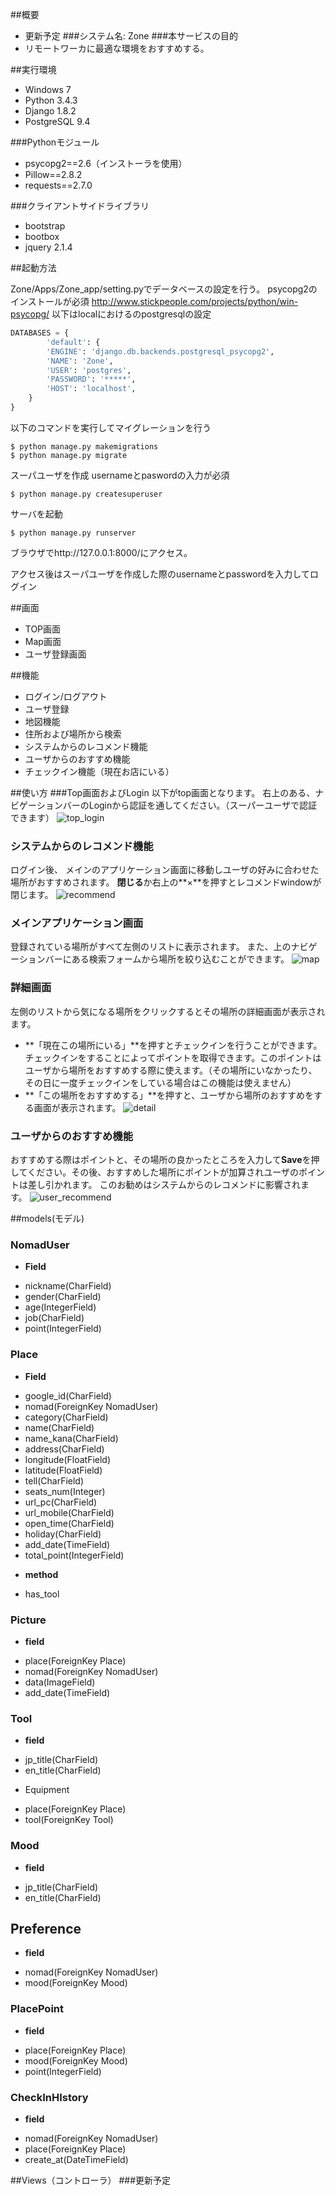 ##概要
* 更新予定 
###システム名:  Zone
###本サービスの目的
* リモートワーカに最適な環境をおすすめする。


##実行環境
* Windows 7
* Python 3.4.3
* Django 1.8.2
* PostgreSQL 9.4


###Pythonモジュール
* psycopg2==2.6（インストーラを使用）
* Pillow==2.8.2
* requests==2.7.0

###クライアントサイドライブラリ
* bootstrap
* bootbox
* jquery 2.1.4


##起動方法

Zone/Apps/Zone_app/setting.pyでデータベースの設定を行う。
psycopg2のインストールが必須
http://www.stickpeople.com/projects/python/win-psycopg/
以下はlocalにおけるのpostgresqlの設定
```python
DATABASES = {
        'default': {
        'ENGINE': 'django.db.backends.postgresql_psycopg2',
        'NAME': 'Zone',
        'USER': 'postgres',
        'PASSWORD': '*****',
        'HOST': 'localhost',
    }
}
```

以下のコマンドを実行してマイグレーションを行う
```shell
$ python manage.py makemigrations
$ python manage.py migrate
```
スーパユーザを作成
usernameとpaswordの入力が必須
```shell
$ python manage.py createsuperuser
```

サーバを起動
```shell
$ python manage.py runserver
```

ブラウザでhttp://127.0.0.1:8000/にアクセス。

アクセス後はスーパユーザを作成した際のusernameとpasswordを入力してログイン

##画面
* TOP画面
* Map画面
* ユーザ登録画面

##機能
* ログイン/ログアウト
* ユーザ登録
* 地図機能
* 住所および場所から検索
* システムからのレコメンド機能
* ユーザからのおすすめ機能
* チェックイン機能（現在お店にいる）

##使い方
###Top画面およびLogin
以下がtop画面となります。
右上のある、ナビゲーションバーのLoginから認証を通してください。（スーパーユーザで認証できます）
![top_login](https://github.com/Takatymo/Zone/wiki/README_images/login_top.png "top_login")

### システムからのレコメンド機能
ログイン後、	メインのアプリケーション画面に移動しユーザの好みに合わせた場所がおすすめされます。
**閉じる**か右上の**×**を押すとレコメンドwindowが閉じます。
![recommend](https://github.com/Takatymo/Zone/wiki/README_images/recommend.png "recommend")

### メインアプリケーション画面
登録されている場所がすべて左側のリストに表示されます。
また、上のナビゲーションバーにある検索フォームから場所を絞り込むことができます。
![map](https://github.com/Takatymo/Zone/wiki/README_images/search.png "map")

### 詳細画面
左側のリストから気になる場所をクリックするとその場所の詳細画面が表示されます。

* **「現在この場所にいる」**を押すとチェックインを行うことができます。チェックインをすることによってポイントを取得できます。このポイントはユーザから場所をおすすめする際に使えます。（その場所にいなかったり、その日に一度チェックインをしている場合はこの機能は使えません）
*  **「この場所をおすすめする」**を押すと、ユーザから場所のおすすめをする画面が表示されます。
![detail](https://github.com/Takatymo/Zone/wiki/README_images/detail.png "detail")

### ユーザからのおすすめ機能
おすすめする際はポイントと、その場所の良かったところを入力して**Save**を押してください。その後、おすすめした場所にポイントが加算されユーザのポイントは差し引かれます。
このお勧めはシステムからのレコメンドに影響されます。
![user_recommend](https://github.com/Takatymo/Zone/wiki/README_images/user_recommend.png "user_recommend")

##models(モデル)


### NomadUser
* **Field**
 - nickname(CharField)
 - gender(CharField)
 - age(IntegerField)
 - job(CharField)
 - point(IntegerField)
### Place
* **Field**
 - google_id(CharField) 
 - nomad(ForeignKey NomadUser)
 - category(CharField)
 - name(CharField)
 - name_kana(CharField)
 - address(CharField)
 - longitude(FloatField)
 - latitude(FloatField)
 - tell(CharField)
 - seats_num(Integer)
 - url_pc(CharField)
 - url_mobile(CharField)
 - open_time(CharField)
 - holiday(CharField)
 - add_date(TimeField)
 - total_point(IntegerField)
* **method**
 - has_tool

### Picture
* **field**
 - place(ForeignKey Place)
 - nomad(ForeignKey NomadUser)
 - data(ImageField)
 - add_date(TimeField)
### Tool
* **field**
 - jp_title(CharField)
 - en_title(CharField)
* Equipment
 - place(ForeignKey Place)
 - tool(ForeignKey Tool)
### Mood
* **field**
 - jp_title(CharField)
 - en_title(CharField)
## Preference
* **field**
 - nomad(ForeignKey NomadUser)
 - mood(ForeignKey Mood)
### PlacePoint
* **field**
 - place(ForeignKey Place)
 - mood(ForeignKey Mood)
 - point(IntegerField)
### CheckInHIstory
* **field**
 - nomad(ForeignKey NomadUser)
 - place(ForeignKey Place)
 - create_at(DateTimeField)

##Views（コントローラ）
###更新予定